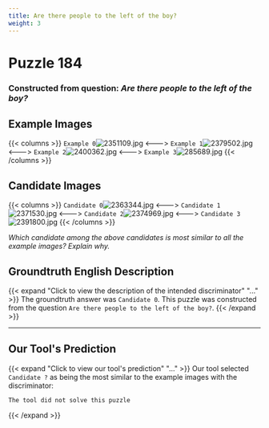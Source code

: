 ```yaml
---
title: Are there people to the left of the boy?
weight: 3
---
```


# Puzzle 184
### Constructed from question: _Are there people to the left of the boy?_


## Example Images
{{< columns >}}
`Example 0`![2351109.jpg](/gqa_images/2351109.jpg)
<--->
`Example 1`![2379502.jpg](/gqa_images/2379502.jpg)
<--->
`Example 2`![2400362.jpg](/gqa_images/2400362.jpg)
<--->
`Example 3`![285689.jpg](/gqa_images/285689.jpg)
{{< /columns >}}

## Candidate Images
{{< columns >}}
`Candidate 0`![2363344.jpg](/gqa_images/2363344.jpg)
<--->
`Candidate 1`![2371530.jpg](/gqa_images/2371530.jpg)
<--->
`Candidate 2`![2374969.jpg](/gqa_images/2374969.jpg)
<--->
`Candidate 3`![2391800.jpg](/gqa_images/2391800.jpg)
{{< /columns >}}

*Which candidate among the above candidates is most similar to all the example images? Explain why.*

## Groundtruth English Description

{{< expand "Click to view the description of the intended discriminator" "..." >}}
The groundtruth answer was `Candidate 0`. This puzzle was constructed from the question `Are there people to the left of the boy?`.
{{< /expand >}}

---

## Our Tool's Prediction

{{< expand "Click to view our tool's prediction" "..." >}}
Our tool selected `Candidate ?` as being the most similar to the example images with the discriminator:
```plaintext
The tool did not solve this puzzle
```
{{< /expand >}}
